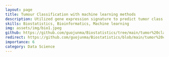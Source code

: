 ```yaml
---
layout: page
title: Tumour Classification with machine learning methods
description: Utilized gene expression signature to predict tumor class. 
skills: Biostatistics, Bioinformatics, Machine learning
img: assets/img/bio1.jpeg
github: https://github.com/guojunma/Biostatistics/tree/main/tumor%20class%20classification
redirect: https://github.com/guojunma/Biostatistics/blob/main/tumor%20class%20classification/Classification-of-disease-status-with-machine-learning-methods.md
importance: 6
category: Data Science
---
```

